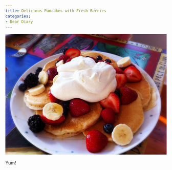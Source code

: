 ```yaml
---
title: Delicious Pancakes with Fresh Berries
categories:
- Dear Diary
---
```


![](/assets/posts/2011/delicious-pancakes-with-fresh-berries.jpg)
  



Yum!
